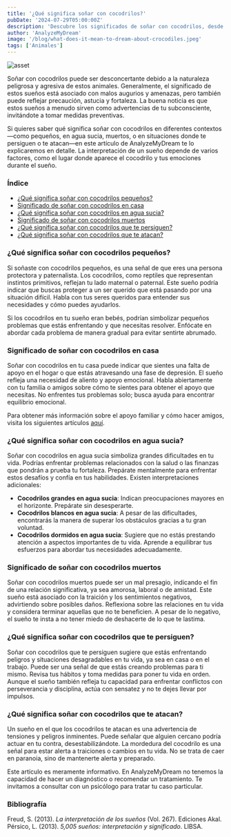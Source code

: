 ```yaml
---
title: '¿Qué significa soñar con cocodrilos?'
pubDate: '2024-07-29T05:00:00Z'
description: 'Descubre los significados de soñar con cocodrilos, desde pequeños hasta grandes, y cómo estos sueños pueden reflejar aspectos de tu vida emocional y mental.'
author: 'AnalyzeMyDream'
image: '/blog/what-does-it-mean-to-dream-about-crocodiles.jpeg'
tags: ['Animales']
---
```


![asset](/blog/what-does-it-mean-to-dream-about-crocodiles.jpeg)

Soñar con cocodrilos puede ser desconcertante debido a la naturaleza peligrosa y agresiva de estos animales. Generalmente, el significado de estos sueños está asociado con malos augurios y amenazas, pero también puede reflejar precaución, astucia y fortaleza. La buena noticia es que estos sueños a menudo sirven como advertencias de tu subconsciente, invitándote a tomar medidas preventivas.

Si quieres saber qué significa soñar con cocodrilos en diferentes contextos—como pequeños, en agua sucia, muertos, o en situaciones donde te persiguen o te atacan—en este artículo de AnalyzeMyDream te lo explicaremos en detalle. La interpretación de un sueño depende de varios factores, como el lugar donde aparece el cocodrilo y tus emociones durante el sueño.

### Índice

- [¿Qué significa soñar con cocodrilos pequeños?](#qué-significa-soñar-con-cocodrilos-pequeños)
- [Significado de soñar con cocodrilos en casa](#significado-de-soñar-con-cocodrilos-en-casa)
- [¿Qué significa soñar con cocodrilos en agua sucia?](#qué-significa-soñar-con-cocodrilos-en-agua-sucia)
- [Significado de soñar con cocodrilos muertos](#significado-de-soñar-con-cocodrilos-muertos)
- [¿Qué significa soñar con cocodrilos que te persiguen?](#qué-significa-soñar-con-cocodrilos-que-te-persiguen)
- [¿Qué significa soñar con cocodrilos que te atacan?](#qué-significa-soñar-con-cocodrilos-que-te-atacan)

### ¿Qué significa soñar con cocodrilos pequeños?

Si soñaste con cocodrilos pequeños, es una señal de que eres una persona protectora y paternalista. Los cocodrilos, como reptiles que representan instintos primitivos, reflejan tu lado maternal o paternal. Este sueño podría indicar que buscas proteger a un ser querido que está pasando por una situación difícil. Habla con tus seres queridos para entender sus necesidades y cómo puedes ayudarlos.

Si los cocodrilos en tu sueño eran bebés, podrían simbolizar pequeños problemas que estás enfrentando y que necesitas resolver. Enfócate en abordar cada problema de manera gradual para evitar sentirte abrumado.

### Significado de soñar con cocodrilos en casa

Soñar con cocodrilos en tu casa puede indicar que sientes una falta de apoyo en el hogar o que estás atravesando una fase de depresión. El sueño refleja una necesidad de aliento y apoyo emocional. Habla abiertamente con tu familia o amigos sobre cómo te sientes para obtener el apoyo que necesitas. No enfrentes tus problemas solo; busca ayuda para encontrar equilibrio emocional.

Para obtener más información sobre el apoyo familiar y cómo hacer amigos, visita los siguientes artículos [aquí](#).

### ¿Qué significa soñar con cocodrilos en agua sucia?

Soñar con cocodrilos en agua sucia simboliza grandes dificultades en tu vida. Podrías enfrentar problemas relacionados con la salud o las finanzas que pondrán a prueba tu fortaleza. Prepárate mentalmente para enfrentar estos desafíos y confía en tus habilidades. Existen interpretaciones adicionales:

- **Cocodrilos grandes en agua sucia**: Indican preocupaciones mayores en el horizonte. Prepárate sin desesperarte.
- **Cocodrilos blancos en agua sucia**: A pesar de las dificultades, encontrarás la manera de superar los obstáculos gracias a tu gran voluntad.
- **Cocodrilos dormidos en agua sucia**: Sugiere que no estás prestando atención a aspectos importantes de tu vida. Aprende a equilibrar tus esfuerzos para abordar tus necesidades adecuadamente.

### Significado de soñar con cocodrilos muertos

Soñar con cocodrilos muertos puede ser un mal presagio, indicando el fin de una relación significativa, ya sea amorosa, laboral o de amistad. Este sueño está asociado con la traición y los sentimientos negativos, advirtiendo sobre posibles daños. Reflexiona sobre las relaciones en tu vida y considera terminar aquellas que no te beneficien. A pesar de lo negativo, el sueño te insta a no tener miedo de deshacerte de lo que te lastima.

### ¿Qué significa soñar con cocodrilos que te persiguen?

Soñar con cocodrilos que te persiguen sugiere que estás enfrentando peligros y situaciones desagradables en tu vida, ya sea en casa o en el trabajo. Puede ser una señal de que estás creando problemas para ti mismo. Revisa tus hábitos y toma medidas para poner tu vida en orden. Aunque el sueño también refleja tu capacidad para enfrentar conflictos con perseverancia y disciplina, actúa con sensatez y no te dejes llevar por impulsos.

### ¿Qué significa soñar con cocodrilos que te atacan?

Un sueño en el que los cocodrilos te atacan es una advertencia de tensiones y peligros inminentes. Puede señalar que alguien cercano podría actuar en tu contra, desestabilizándote. La mordedura del cocodrilo es una señal para estar alerta a traiciones o cambios en tu vida. No se trata de caer en paranoia, sino de mantenerte alerta y preparado.

Este artículo es meramente informativo. En AnalyzeMyDream no tenemos la capacidad de hacer un diagnóstico o recomendar un tratamiento. Te invitamos a consultar con un psicólogo para tratar tu caso particular.

### Bibliografía

Freud, S. (2013). *La interpretación de los sueños* (Vol. 267). Ediciones Akal.  
Pérsico, L. (2013). *5,005 sueños: interpretación y significado*. LIBSA.
